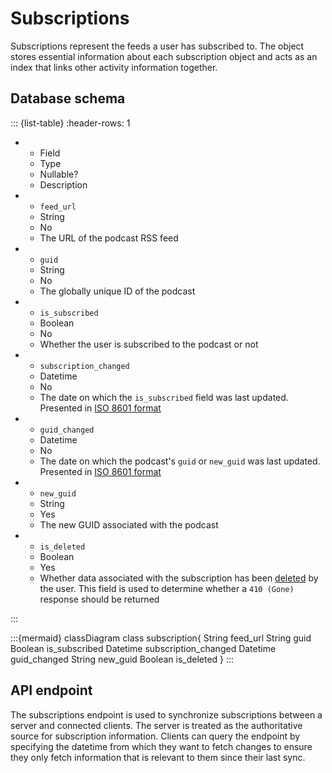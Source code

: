 # Subscriptions

Subscriptions represent the feeds a user has subscribed to. The object stores essential information about each subscription object and acts as an index that links other activity information together.

## Database schema

::: {list-table}
:header-rows: 1

* - Field
  - Type
  - Nullable?
  - Description
* - `feed_url`
   - String
   - No
   - The URL of the podcast RSS feed
* - `guid` 
   - String<UUID>
   - No
   - The globally unique ID of the podcast
* - `is_subscribed`
  - Boolean
  - No
  - Whether the user is subscribed to the podcast or not
* - `subscription_changed`
   - Datetime
   - No
   - The date on which the `is_subscribed` field was last updated. Presented in [ISO 8601 format](https://www.iso.org/iso-8601-date-and-time-format.html)
* - `guid_changed`
   - Datetime
   - No
   - The date on which the podcast's `guid` or `new_guid` was last updated. Presented in [ISO 8601 format](https://www.iso.org/iso-8601-date-and-time-format.html)
* - `new_guid`
   - String<UUID>
   - Yes
   - The new GUID associated with the podcast
* - `is_deleted`
   - Boolean
   - Yes
   - Whether data associated with the subscription has been [deleted](delete.md) by the user. This field is used to determine whether a `410 (Gone)` response should be returned

:::

:::{mermaid}
classDiagram 
   class subscription{
         String feed_url
         String guid
         Boolean is_subscribed
         Datetime subscription_changed
         Datetime guid_changed
         String new_guid
         Boolean is_deleted
      }
:::

## API endpoint

The subscriptions endpoint is used to synchronize subscriptions between a server and connected clients. The server is treated as the authoritative source for subscription information. Clients can query the endpoint by specifying the datetime from which they want to fetch changes to ensure they only fetch information that is relevant to them since their last sync.
